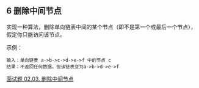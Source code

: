 ## 6 删除中间节点


实现一种算法，删除单向链表中间的某个节点（即不是第一个或最后一个节点），假定你只能访问该节点。


示例：

```
输入：单向链表 a->b->c->d->e->f 中的节点 c
结果：不返回任何数据，但该链表变为a->b->d->e->f
```


[面试题 02.03. 删除中间节点](https://leetcode-cn.com/problems/delete-middle-node-lcci/)